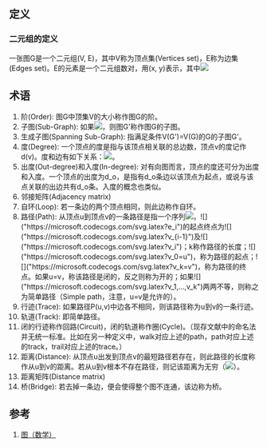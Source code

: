 ## 定义

### 二元组的定义

一张图G是一个二元组(V, E)，其中V称为顶点集(Vertices set)，E称为边集(Edges set)。E的元素是一个二元组数对，用(x, y)表示，其中![]("https://microsoft.codecogs.com/svg.latex?x,y%20\epsilon%20V")

## 术语

1. 阶(Order): 图G中顶集V的大小称作图G的阶。
2. 子图(Sub-Graph): 如果![]("https://microsoft.codecogs.com/svg.latex?V(G')\subseteqV(G)")，则图G'称作图G的子图。
3. 生成子图(Spanning Sub-Graph): 指满足条件V(G')=V(G)的G的子图G'。
4. 度(Degree): 一个顶点的度是指与该顶点相关联的总边数，顶点v的度记作d(v)。度和边有如下关系：![]("https://microsoft.codecogs.com/svg.latex?\sum_{v\in%20V}%20d(v)=2\left|E\right|")。
5. 出度(Out-degree)和入度(In-degree): 对有向图而言，顶点的度还可分为出度和入度。一个顶点的出度为d_o，是指有d_o条边以该顶点为起点，或说与该点关联的出边共有d_o条。入度的概念也类似。
6. 邻接矩阵(Adjacency matrix)
7. 自环(Loop): 若一条边的两个顶点相同，则此边称作自环。
8. 路径(Path): 从顶点u到顶点v的一条路径是指一个序列![]("https://microsoft.codecogs.com/svg.latex?v_0,e_1,v_1,e_2,v_2,...v_k,e_k")，![]("https://microsoft.codecogs.com/svg.latex?e_i")的起点终点为![]("https://microsoft.codecogs.com/svg.latex?v_{i-1}")及![]("https://microsoft.codecogs.com/svg.latex?v_i")；k称作路径的长度；![]("https://microsoft.codecogs.com/svg.latex?v_0=u")，称为路径的起点；![]("https://microsoft.codecogs.com/svg.latex?v_k=v")，称为路径的终点。如果u=v，称该路径是闭的，反之则称为开的；如果![]("https://microsoft.codecogs.com/svg.latex?v_1,...,v_k")两两不等，则称之为简单路径（Simple path，注意，u=v是允许的）。
9. 行迹(Trace): 如果路径P(u,v)中边各不相同，则该路径称为u到v的一条行迹。
10. 轨道(Track): 即简单路径。
11. 闭的行迹称作回路(Circuit)，闭的轨道称作圈(Cycle)。（现存文献中的命名法并无统一标准。比如在另一种定义中，walk对应上述的path，path对应上述的track，trail对应上述的trace。）
12. 距离(Distance): 从顶点u出发到顶点v的最短路径若存在，则此路径的长度称作从u到v的距离。若从u到v根本不存在路径，则记该距离为无穷（![]("https://microsoft.codecogs.com/svg.latex?\infty")）。
13. 距离矩阵(Distance matrix)
14. 桥(Bridge): 若去掉一条边，便会使得整个图不连通，该边称为桥。

## 参考

1. [图（数学）](https://zh.wikipedia.org/wiki/%E5%9B%BE_(%E6%95%B0%E5%AD%A6))